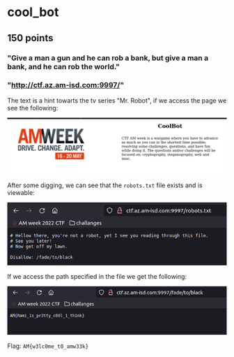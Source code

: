 # cool_bot
## 150 points
### "Give a man a gun and he can rob a bank, but give a man a bank, and he can rob the world."
### "http://ctf.az.am-isd.com:9997/"

The text is a hint towarts the tv series "Mr. Robot", if we access the page we see the following:

![image](static/7.png)

After some digging, we can see that the `robots.txt` file exists and is viewable:

![image](static/8.png)

If we access the path specified in the file we get the following:

![image](static/9.png)

Flag: `AM{w3lc0me_t0_amw33k}`